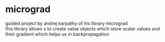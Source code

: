 # micrograd
guided project by andrej karpathy of his library micrograd<br>
this library allows s to create value objects which store scalar values and their gradient which helps us in backpropagation
